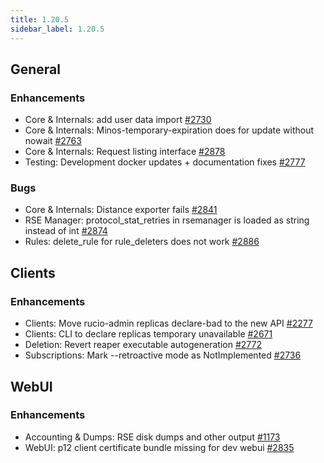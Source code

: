 ```yaml
---
title: 1.20.5
sidebar_label: 1.20.5
---
```


## General

### Enhancements

- Core & Internals: add user data import  [#2730](https://github.com/rucio/rucio/issues/2730)
- Core & Internals: Minos-temporary-expiration does for update without nowait [#2763](https://github.com/rucio/rucio/issues/2763)
- Core & Internals: Request listing interface [#2878](https://github.com/rucio/rucio/issues/2878)
- Testing: Development docker updates + documentation fixes [#2777](https://github.com/rucio/rucio/issues/2777)

### Bugs

- Core & Internals: Distance exporter fails [#2841](https://github.com/rucio/rucio/issues/2841)
- RSE Manager: protocol_stat_retries in rsemanager is loaded as string instead of int [#2874](https://github.com/rucio/rucio/issues/2874)
- Rules: delete_rule for rule_deleters does not work [#2886](https://github.com/rucio/rucio/issues/2886)

## Clients

### Enhancements

- Clients: Move rucio-admin replicas declare-bad to the new API [#2277](https://github.com/rucio/rucio/issues/2277)
- Clients: CLI to declare replicas temporary unavailable [#2671](https://github.com/rucio/rucio/issues/2671)
- Deletion: Revert reaper executable autogeneration [#2772](https://github.com/rucio/rucio/issues/2772)
- Subscriptions: Mark --retroactive mode as NotImplemented [#2736](https://github.com/rucio/rucio/issues/2736)

## WebUI

### Enhancements

- Accounting & Dumps: RSE disk dumps and other output [#1173](https://github.com/rucio/rucio/issues/1173)
- WebUI: p12 client certificate bundle missing for dev webui [#2835](https://github.com/rucio/rucio/issues/2835)
